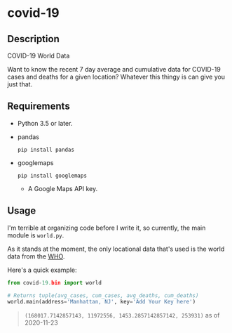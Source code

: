 # covid-19
## Description
COVID-19 World Data

Want to know the recent 7 day average and cumulative data for COVID-19 cases and deaths for a given location?
Whatever this thingy is can give you just that.
## Requirements
* Python 3.5 or later.
* pandas

    `pip install pandas`
* googlemaps

    `pip install googlemaps`
    * A Google Maps API key.
## Usage
I'm terrible at organizing code before I write it, so currently, the main module is `world.py`.

As it stands at the moment, the only locational data that's used is the world data from the [WHO](https://covid19.who.int/).

Here's a quick example:
```python
from covid-19.bin import world

# Returns tuple(avg_cases, cum_cases, avg_deaths, cum_deaths)
world.main(address='Manhattan, NJ', key='Add Your Key here')
```
>`(168017.7142857143, 11972556, 1453.2857142857142, 253931)` as of 2020-11-23
